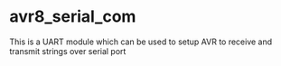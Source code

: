 # avr8_serial_com
This is a UART module which can be used to setup AVR to receive and transmit strings over serial port
